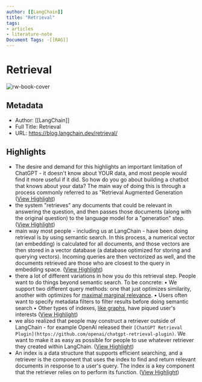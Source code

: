 ```yaml
---
author: [[LangChain]]
title: "Retrieval"
tags: 
- articles
- literature-note
Document Tags: -[[RAG]]
---
```

# Retrieval

![rw-book-cover](https://images.unsplash.com/photo-1576201836106-db1758fd1c97?crop=entropy&cs=tinysrgb&fit=max&fm=jpg&ixid=MnwxMTc3M3wwfDF8c2VhcmNofDEwfHxnb2xkZW4lMjByZXRyaWV2ZXJ8ZW58MHx8fHwxNjc5NjMyNDA2&ixlib=rb-4.0.3&q=80&w=2000)

## Metadata
- Author: [[LangChain]]
- Full Title: Retrieval
- URL: https://blog.langchain.dev/retrieval/

## Highlights
- The desire and demand for this highlights an important limitation of ChatGPT - it doesn't know about YOUR data, and most people would find it more useful if it did. So how do you go about building a chatbot that knows about your data?
  The main way of doing this is through a process commonly referred to as "Retrieval Augmented Generation ([View Highlight](https://read.readwise.io/read/01gwen91s55v4a46at2er3wgqn))
- the system "retrieves" any documents that could be relevant in answering the question, and then passes those documents (along with the original question) to the language model for a "generation" step. ([View Highlight](https://read.readwise.io/read/01gwen9d8m93z5q1etfmhctcz8))
- main way most people - including us at LangChain - have been doing retrieval is by using semantic search. In this process, a numerical vector (an embedding) is calculated for all documents, and those vectors are then stored in a vector database (a database optimized for storing and querying vectors). Incoming queries are then vectorized as well, and the documents retrieved are those who are closest to the query in embedding space. ([View Highlight](https://read.readwise.io/read/01gwenafdb7b4f9crc5vfpscdz))
- there a lot of different variations in how you do this retrieval step. People want to do things beyond semantic search. To be concrete:
  • We support two different query methods: one that just optimizes similarity, another with optimizes for [maximal marginal relevance](https://www.cs.cmu.edu/~jgc/publication/The_Use_MMR_Diversity_Based_LTMIR_1998.pdf).
  • Users often want to specify metadata filters to filter results before doing semantic search
  • Other types of indexes, [like graphs](https://langchain.readthedocs.io/en/latest/modules/indexes/chain_examples/graph_qa.html), have piqued user's interests ([View Highlight](https://read.readwise.io/read/01gwenb4dkmm30rpmyhn65ejnv))
- we also realized that people may construct a retriever outside of LangChain - for example OpenAI released their `[ChatGPT Retrieval Plugin](https://github.com/openai/chatgpt-retrieval-plugin)`. We want to make it as easy as possible for people to use whatever retriever they created within LangChain. ([View Highlight](https://read.readwise.io/read/01gwenbhg7abqa65kzm793sp28))
- An index is a data structure that supports efficient searching, and a retriever is the component that uses the index to find and return relevant documents in response to a user's query. The index is a key component that the retriever relies on to perform its function. ([View Highlight](https://read.readwise.io/read/01gwencxy561y8stvr9ctv2ys2))
